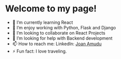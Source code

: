 

# Welcome to my page!

- 🌱 I’m currently learning React
- 🌱 I’m enjoy working with Python, Flask and Django
- 👯 I’m looking to collaborate on React Projects
- 🤔 I’m looking for help with Backend development
- 📫 How to reach me: LinkedIn: [Joan Amudu](www.linkedin.com/in/joan-amudu)
- ⚡ Fun fact: I love traveling.


